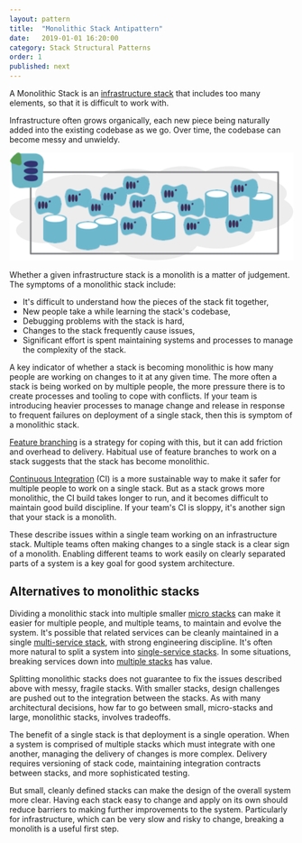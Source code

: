 ```yaml
---
layout: pattern
title:  "Monolithic Stack Antipattern"
date:   2019-01-01 16:20:00
category: Stack Structural Patterns
order: 1
published: next
---
```


A Monolithic Stack is an [infrastructure stack](/patterns/core-stack/) that includes too many elements, so that it is difficult to work with.

Infrastructure often grows organically, each new piece being naturally added into the existing codebase as we go. Over time, the codebase can become messy and unwieldy. 


![A Monolithic Stack is an infrastructure stack that includes too many elements, so that it is difficult to work with](images/monolithic-stack.png)


Whether a given infrastructure stack is a monolith is a matter of judgement. The symptoms of a monolithic stack include:

- It's difficult to understand how the pieces of the stack fit together,
- New people take a while learning the stack's codebase,
- Debugging problems with the stack is hard,
- Changes to the stack frequently cause issues,
- Significant effort is spent maintaining systems and processes to manage the complexity of the stack.


A key indicator of whether a stack is becoming monolithic is how many people are working on changes to it at any given time. The more often a stack is being worked on by multiple people, the more pressure there is to create processes and tooling to cope with conflicts. If your team is introducing heavier processes to manage change and release in response to frequent failures on deployment of a single stack, then this is symptom of a monolithic stack.

[Feature branching](https://martinfowler.com/bliki/FeatureBranch.html) is a strategy for coping with this, but it can add friction and overhead to delivery. Habitual use of feature branches to work on a stack suggests that the stack has become monolithic.

[Continuous Integration](https://martinfowler.com/articles/continuousIntegration.html) (CI) is a more sustainable way to make it safer for multiple people to work on a single stack. But as a stack grows more monolithic, the CI build takes longer to run, and it becomes difficult to maintain good build discipline. If your team's CI is sloppy, it's another sign that your stack is a monolith.

These describe issues within a single team working on an infrastructure stack. Multiple teams often making changes to a single stack is a clear sign of a monolith. Enabling different teams to work easily on clearly separated parts of a system is a key goal for good system architecture.


## Alternatives to monolithic stacks

Dividing a monolithic stack into multiple smaller [micro stacks](micro-stack.html) can make it easier for multiple people, and multiple teams, to maintain and evolve the system. It's possible that related services can be cleanly maintained in a single [multi-service stack](multi-service-stack.html), with strong engineering discipline. It's often more natural to split a system into [single-service stacks](single-service-stack.html). In some situations, breaking services down into [multiple stacks](cross-stack-service.html) has value.

Splitting monolithic stacks does not guarantee to fix the issues described above with messy, fragile stacks. With smaller stacks, design challenges are pushed out to the integration between the stacks. As with many architectural decisions, how far to go between small, micro-stacks and large, monolithic stacks, involves tradeoffs.

The benefit of a single stack is that deployment is a single operation. When a system is comprised of multiple stacks which must integrate with one another, managing the delivery of changes is more complex. Delivery requires versioning of stack code, maintaining integration contracts between stacks, and more sophisticated testing.

But small, cleanly defined stacks can make the design of the overall system more clear. Having each stack easy to change and apply on its own should reduce barriers to making further improvements to the system. Particularly for infrastructure, which can be very slow and risky to change, breaking a monolith is a useful first step.

